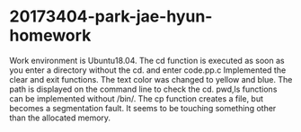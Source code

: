# 20173404-park-jae-hyun-homework
Work environment is Ubuntu18.04.
The cd function is executed as soon as you enter a directory without the cd. and enter code.pp.c
Implemented the clear and exit functions.
The text color was changed to yellow and blue.
The path is displayed on the command line to check the cd.
pwd,ls functions can be implemented without /bin/.
The cp function creates a file, but becomes a segmentation fault. It seems to be touching something other than the allocated memory.
